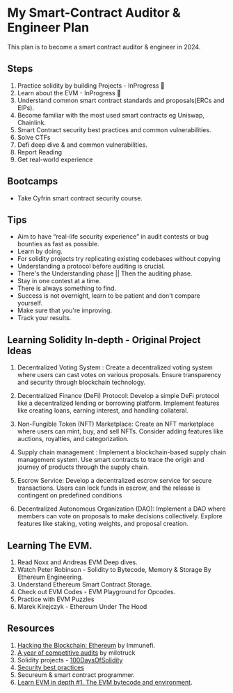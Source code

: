# My Smart-Contract Auditor & Engineer Plan
This plan is to become a smart contract auditor & engineer in 2024.

## Steps
1. Practice solidity by building Projects - InProgress 🎯
2. Learn about the EVM - InProgress 🎯
3. Understand common smart contract standards and proposals(ERCs and EIPs).
4. Become familiar with the most used smart contracts eg Uniswap, Chainlink.
5. Smart Contract security best practices and common vulnerabilities.
6. Solve CTFs
7. Defi deep dive & and common vulnerabilities.
8. Report Reading
9. Get real-world experience

## Bootcamps
* Take Cyfrin smart contract security course.
   

## Tips
* Aim to have “real-life security experience” in audit contests or bug bounties as fast as possible.
* Learn by doing.
* For solidity projects try replicating existing codebases without copying
* Understanding a protocol before auditing is crucial.
* There's the Understanding phase || Then the auditing phase.
* Stay in one contest at a time.
* There is always something to find.
* Success is not overnight, learn to be patient and don't compare yourself.
* Make sure that you're improving.
* Track your results.

## Learning Solidity In-depth - Original Project Ideas
1. Decentralized Voting System :
Create a decentralized voting system where users can cast votes on various proposals. Ensure transparency and security through blockchain technology.

2. Decentralized Finance (DeFi) Protocol:
Develop a simple DeFi protocol like a decentralized lending or borrowing platform. Implement features like creating loans, earning interest, and handling collateral.

3. Non-Fungible Token (NFT) Marketplace:
Create an NFT marketplace where users can mint, buy, and sell NFTs. Consider adding features like auctions, royalties, and categorization.

4. Supply chain management :
Implement a blockchain-based supply chain management system. Use smart contracts to trace the origin and journey of products through the supply chain.

5. Escrow Service:
Develop a decentralized escrow service for secure transactions. Users can lock funds in escrow, and the release is contingent on predefined conditions

6. Decentralized Autonomous Organization (DAO):
Implement a DAO where members can vote on proposals to make decisions collectively. Explore features like staking, voting weights, and proposal creation.

## Learning The EVM.
1. Read Noxx and Andreas EVM Deep dives.
2. Watch Peter Robinson - Solidity to Bytecode, Memory & Storage By Ethereum Engineering.
3. Understand Ethereum Smart Contract Storage.
4. Check out EVM Codes - EVM Playground for Opcodes.
5. Practice with EVM Puzzles
6. Marek Kirejczyk - Ethereum Under The Hood


## Resources
1. [Hacking the Blockchain: Ethereum](https://medium.com/immunefi/hacking-the-blockchain-an-ultimate-guide-4f34b33c6e8b) by Immunefi.
2. [A year of competitive audits](https://milotruck.github.io//blog/A-year-of-Competitive-Audits/#2022-the-beginning) by milotruck
3. Solidity projects - [100DaysOfSolidity](https://medium.com/@solidity101/100daysofsolidity-building-an-ethereum-wallet-the-secure-path-to-ether-storage-9af36e071032)
4. [Security best practices](https://consensys.github.io/smart-contract-best-practices/?source=post_page-----4f34b33c6e8b--------------------------------)
5. Secureum & smart contract programmer.
6. [Learn EVM in depth #1. The EVM bytecode and environment](https://medium.com/coinmonks/learn-evm-in-depth-1-the-evm-bytecode-and-environment-b751c431f020).
